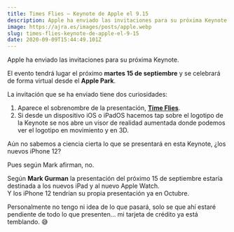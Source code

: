 ```yaml
---
title: Times Flies — Keynote de Apple el 9.15
description: Apple ha enviado las invitaciones para su próxima Keynote.
image: https://ajra.es/images/posts/apple.webp
slug: times-flies-keynote-de-apple-el-9-15
date: 2020-09-09T15:44:49.101Z
---
```


Apple ha enviado las invitaciones para su próxima Keynote.

El evento tendrá lugar el próximo **martes 15 de septiembre** y se celebrará de forma virtual desde el **Apple Park**.

La invitación que se ha enviado tiene dos curiosidades:

1. Aparece el sobrenombre de la presentación, [**Time Flies**](https://www.apple.com/apple-events/).
2. Si desde un dispositivo iOS o iPadOS hacemos tap sobre el logotipo de la Keynote se nos abre un visor de realidad aumentada donde podemos ver el logotipo en movimiento y en 3D.

Aún no sabemos a ciencia cierta lo que se presentará en esta Keynote, ¿los nuevos iPhone 12?

Pues según Mark afirman, no.

Según **Mark Gurman** la presentación del próximo 15 de septiembre estaría destinada a los nuevos iPad y al nuevo Apple Watch.  
Y los iPhone 12 tendrían su propia presentación ya en Octubre.

Personalmente no tengo ni idea de lo que pasará, solo se que ahí estaré pendiente de todo lo que presenten… mi tarjeta de crédito ya está temblando. 😅

